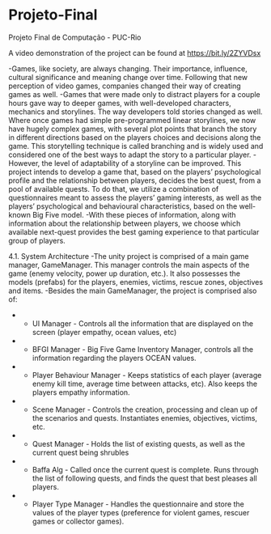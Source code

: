 # Projeto-Final
Projeto Final de Computação - PUC-Rio

  A video demonstration of the project can be found at <https://bit.ly/2ZYVDsx>

-Games, like society, are always changing. Their importance, influence, cultural significance and meaning change over time. Following that new perception of video games, companies changed their way of creating games as well.
-Games that were made only to distract players for a couple hours gave way to deeper games, with well-developed characters, mechanics and storylines. The way developers told stories changed as well. Where once games had simple pre-programmed linear storylines, we now have hugely complex games, with several plot points that branch the story in different directions based on the players choices and decisions along the game. This storytelling technique is called branching and is widely used and considered one of the best ways to adapt the story to a particular player.
-However, the level of adaptability of a storyline can be improved. This project intends to develop a game that, based on the players’ psychological profile and the relationship between players, decides the best quest, from a pool of available quests. To do that, we utilize a combination of questionnaires meant to assess the players’ gaming interests, as well as the players’ psychological and behavioural characteristics, based on the well-known Big Five model.
-With these pieces of information, along with information about the relationship between players, we choose which available next-quest provides the best gaming experience to that particular group of players.

4.1. System Architecture
-The unity project is comprised of a main game manager, GameManager. This manager controls the main aspects of the game (enemy velocity, power up duration, etc.). It also possesses the models (prefabs) for the players, enemies, victims, rescue zones, objectives and items.
-Besides the main GameManager, the project is comprised also of:
- - UI Manager - Controls all the information that are displayed on the screen (player empathy, ocean values, etc)
- - BFGI Manager - Big Five Game Inventory Manager, controls all the information regarding the players OCEAN values.
- - Player Behaviour Manager - Keeps statistics of each player (average enemy kill time, average time between attacks, etc). Also keeps the players empathy information.
- - Scene Manager - Controls the creation, processing and clean up of the scenarios and quests. Instantiates enemies, objectives, victims, etc.
- - Quest Manager - Holds the list of existing quests, as well as the current quest being shrubles
- - Baffa Alg - Called once the current quest is complete. Runs through the list of following quests, and finds the quest that best pleases all players.
- - Player Type Manager - Handles the questionnaire and store the values of the player types (preference for violent games, rescuer games or collector games).
